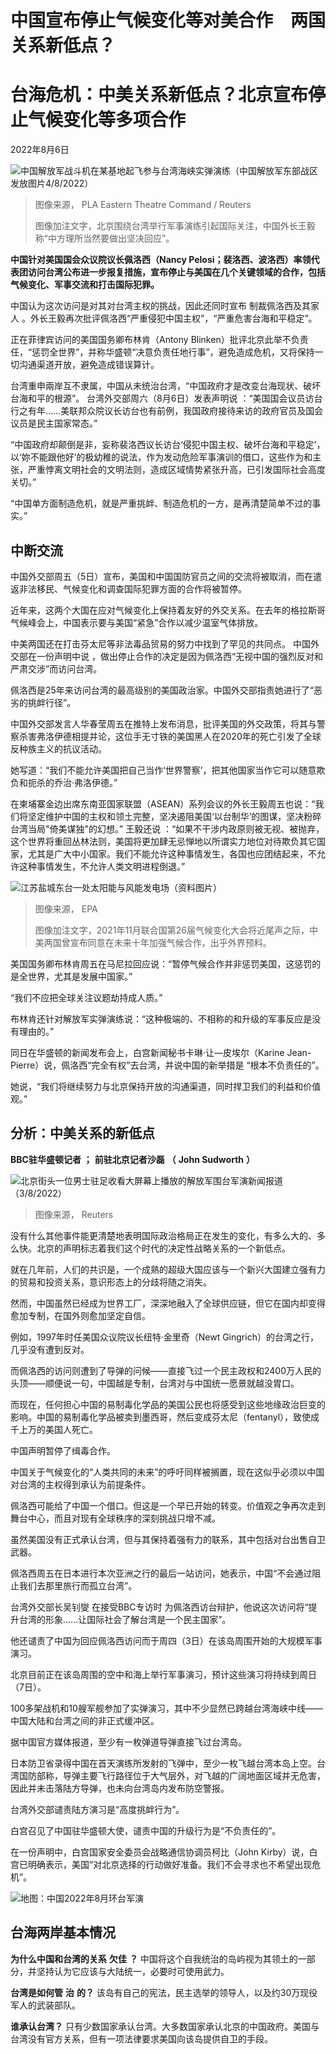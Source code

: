 # 中国宣布停止气候变化等对美合作　两国关系新低点？


#  台海危机：中美关系新低点？北京宣布停止气候变化等多项合作

2022年8月6日

![中国解放军战斗机在某基地起飞参与台湾海峡实弹演练（中国解放军东部战区发放图片4/8/2022）](_126222528_8d1523e8-cfe3-4de7-8c4b-ebf92941ba94.jpg)

> 图像来源，  PLA Eastern Theatre Command / Reuters
>
> 图像加注文字，北京围绕台湾举行军事演练引起国际关注，中国外长王毅称“中方理所当然要做出坚决回应”。

**中国针对美国国会众议院议长佩洛西（Nancy Pelosi；裴洛西、波洛西）率领代表团访问台湾公布进一步报复措施，宣布停止与美国在几个关键领域的合作，包括气候变化、军事交流和打击国际犯罪。**

中国认为这次访问是对其对台湾主权的挑战，因此还同时宣布 制裁佩洛西及其家人  。外长王毅再次批评佩洛西“严重侵犯中国主权”，“严重危害台海和平稳定”。

正在菲律宾访问的美国国务卿布林肯（Antony Blinken）批评北京此举不负责任，“惩罚全世界”，并称华盛顿“决意负责任地行事”，避免造成危机，又将保持一切沟通渠道开放，避免造成错误算计。

台湾重申兩岸互不隶属，中国从未统治台湾，“中国政府才是改变台海现状、破坏台海和平的根源”。
 台湾外交部周六（8月6日）发表声明说  ：“美国国会议员访台行之有年……美联邦众院议长访台也有前例，我国政府接待来访的政府官员及国会议员是民主国家常态。”

“中国政府却颠倒是非，妄称裴洛西议长访台‘侵犯中国主权、破坏台海和平稳定’，以‘妳不能跟他好’的极幼稚的说法，作为发动危险军事演训的借口，这些作为和主张，严重悖离文明社会的文明法则，造成区域情势紧张升高，已引发国际社会高度关切。”

“中国单方面制造危机，就是严重挑衅、制造危机的一方，是再清楚简单不过的事实。”

##  中断交流

中国外交部周五（5日）宣布，美国和中国国防官员之间的交流将被取消，而在遣返非法移民、气候变化和调查国际犯罪方面的合作将被暂停。

近年来，这两个大国在应对气候变化上保持着友好的外交关系。在去年的格拉斯哥气候峰会上，中国表示要与美国“紧急”合作以减少温室气体排放。

中美两国还在打击芬太尼等非法毒品贸易的努力中找到了罕见的共同点。
 中国外交部在一份声明中说  ，做出停止合作的决定是因为佩洛西“无视中国的强烈反对和严肃交涉”而访问台湾。

佩洛西是25年来访问台湾的最高级别的美国政治家。中国外交部指责她进行了“恶劣的挑衅行径”。

中国外交部发言人华春莹周五在推特上发布消息，批评美国的外交政策，将其与警察杀害弗洛伊德相提并论，这位手无寸铁的美国黑人在2020年的死亡引发了全球反种族主义的抗议活动。

她写道：“我们不能允许美国把自己当作‘世界警察’，把其他国家当作它可以随意欺负和扼杀的乔治·弗洛伊德。”

在柬埔寨金边出席东南亚国家联盟（ASEAN）系列会议的外长王毅周五也说：“我们将坚定维护中国的主权和领土完整，坚决遏阻美国‘以台制华’的图谋，坚决粉碎台湾当局"倚美谋独"的幻想。”
 王毅还说  ：“如果不干涉内政原则被无视、被抛弃，这个世界将重回丛林法则，美国将更加肆无忌惮地以所谓实力地位对待欺负其它国家，尤其是广大中小国家。我们不能允许这种事情发生，各国也应团结起来，不允许这种事情发生，不允许人类文明进程倒退。”

![江苏盐城东台一处太阳能与风能发电场（资料图片）](_126222895_63819570.jpg)

> 图像来源，  EPA
>
> 图像加注文字，2021年11月联合国第26届气候变化大会将近尾声之际，中美两国曾宣布同意在未来十年加强气候合作，出乎外界预料。

美国国务卿布林肯周五在马尼拉回应说：“暂停气候合作并非惩罚美国，这惩罚的是全世界，尤其是发展中国家。”

“我们不应把全球关注议题劫持成人质。”

布林肯还针对解放军实弹演练说：“这种极端的、不相称的和升级的军事反应是没有理由的。”

同日在华盛顿的新闻发布会上，白宫新闻秘书卡琳·让—皮埃尔（Karine Jean-Pierre）说，佩洛西“完全有权”去台湾，并说中国的新举措是 “根本不负责任的”。

她说，“我们将继续努力与北京保持开放的沟通渠道，同时捍卫我们的利益和价值观。”


##  分析：中美关系的新低点

**BBC驻华盛顿记者** **；** **前驻北京记者沙磊** **（** **John Sudworth** **）**

![北京街头一位男士驻足收看大屏幕上播放的解放军围台军演新闻报道（3/8/2022）](_126222594_125028.2022-08-03t124922z_2019053676_rc2zov9dq6sw_rtrmadp_3_asia-pelosi.jpg)

> 图像来源，  Reuters

没有什么其他事件能更清楚地表明国际政治格局正在发生的变化，有多么大的、多么快。北京的声明标志着我们这个时代的决定性战略关系的一个新低点。

就在几年前，人们的共识是，一个成熟的超级大国应该与一个新兴大国建立强有力的贸易和投资关系，意识形态上的分歧将随之消失。

然而，中国虽然已经成为世界工厂，深深地融入了全球供应链，但它在国内却变得愈加专制，在国外则愈加坚定自信。

例如，1997年时任美国众议院议长纽特·金里奇（Newt Gingrich）的台湾之行，几乎没有遭到反对。

而佩洛西的访问则遭到了导弹的问候——直接飞过一个民主政权和2400万人民的头顶——顺便说一句，中国越是专制，台湾对与中国统一愿景就越没胃口。

而现在，任何担心中国的易制毒化学品的美国公民也将感受到这些地缘政治巨变的影响。中国的易制毒化学品被卖到墨西哥，然后变成芬太尼（fentanyl），致使成千上万的美国人死亡。

中国声明暂停了缉毒合作。

中国关于气候变化的“人类共同的未来”的呼吁同样被搁置，现在这似乎必须以中国对台湾的主权得到承认为前提条件。

佩洛西可能给了中国一个借口。但这是一个早已开始的转变。价值观之争再次走到舞台中心，而且对现有全球秩序的深刻挑战只增不减。


虽然美国没有正式承认台湾，但与其保持着强有力的联系，其中包括对台出售自卫武器。

佩洛西周五在日本进行本次亚洲之行的最后一站访问，她表示，中国“不会通过阻止我们去那里旅行而孤立台湾”。

台湾外交部长吴钊燮 在接受BBC专访时  为佩洛西访台辩护，他说这次访问将“提升台湾的形象......让国际社会了解台湾是一个民主国家”。

他还谴责了中国为回应佩洛西访问而于周四（3日）在该岛周围开始的大规模军事演习。


北京目前正在该岛周围的空中和海上举行军事演习，预计这些演习将持续到周日（7日）。

100多架战机和10艘军舰参加了实弹演习，其中不少显然已跨越台湾海峡中线——中国大陆和台湾之间的非正式缓冲区。

据中国官方媒体报道，至少有一枚弹道导弹直接飞过台湾岛。

日本防卫省录得中国在首天演练所发射的飞弹中，至少一枚飞越台湾本岛上空。台湾国防部称，导弹主要飞行路径位于大气层外，对飞越的广阔地面区域并无危害，因此并未击落陆方导弹，也未向台湾岛内发布防空警报。

台湾外交部谴责陆方演习是“高度挑衅行为”。

白宫召见了中国驻华盛顿大使，谴责中国的升级行为是“不负责任的”。

在一份声明中，白宫国家安全委员会战略通信协调员柯比（John Kirby）说，白宫已明确表示，美国“对北京选择的行动做好准备。我们不会寻求也不希望出现危机”。

![地图：中国2022年8月环台军演](_126193938_china_latest_military_exercise_2022__640_chinese-nc-2x-nc.png)

##  台海两岸基本情况


  **为什么中国和台湾的关系** **欠佳** **？** 中国将这个自我统治的岛屿视为其领土的一部分，并坚持认为它应该与大陆统一，必要时可使用武力。 

  **台湾是如何管** **治** **的？** 该岛有自己的宪法，民主选举的领导人，以及约30万现役军人的武装部队。 

  **谁承认台湾？** 只有少数国家承认台湾。大多数国家承认北京的中国政府。美国与台湾没有官方关系，但有一项法律要求美国向该岛提供自卫的手段。 



